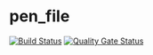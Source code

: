 # pen_file

[![Build Status](https://github.com/linas-pe/pen_file/actions/workflows/push.yml/badge.svg)](https://github.com/linas-pe/pen_file/actions/workflows/push.yml)
[![Quality Gate Status](https://sonarcloud.io/api/project_badges/measure?project=linas-pe_pen_file&metric=alert_status)](https://sonarcloud.io/dashboard?id=linas-pe_pen_file)

